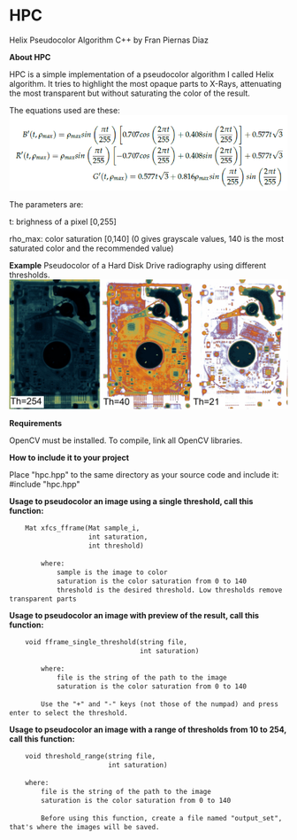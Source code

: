 # HPC
Helix Pseudocolor Algorithm C++ by Fran Piernas Diaz

**About HPC**

HPC is a simple implementation of a pseudocolor algorithm I called Helix algorithm. 
It tries to highlight the most opaque parts to X-Rays, attenuating the most 
transparent but without saturating the color of the result.

The equations used are these:
![Screenshot](HPC_equations.PNG)

The parameters are:

  t: brighness of a pixel [0,255]
  
  rho_max: color saturation [0,140] (0 gives grayscale values, 140 is the most saturated color and the recommended value)
  
**Example**
Pseudocolor of a Hard Disk Drive radiography using different thresholds.
![Screenshot](example.jpg)
  
**Requirements**

OpenCV must be installed. To compile, link all OpenCV libraries.

**How to include it to your project**

Place "hpc.hpp" to the same directory as your source code and include it:
#include "hpc.hpp"

**Usage to pseudocolor an image using a single threshold, call this function:**

        Mat xfcs_fframe(Mat sample_i,
                        int saturation,
                        int threshold)

            where:
                sample is the image to color
                saturation is the color saturation from 0 to 140
                threshold is the desired threshold. Low thresholds remove transparent parts

 **Usage to pseudocolor an image with preview of the result, call this function:**

        void fframe_single_threshold(string file,
                                     int saturation)

            where:
                file is the string of the path to the image
                saturation is the color saturation from 0 to 140

            Use the "+" and "-" keys (not those of the numpad) and press enter to select the threshold.

 **Usage to pseudocolor an image with a range of thresholds from 10 to 254, call this function:**

        void threshold_range(string file,
                             int saturation)

        where:
            file is the string of the path to the image
            saturation is the color saturation from 0 to 140
            
            Before using this function, create a file named "output_set", that's where the images will be saved.
